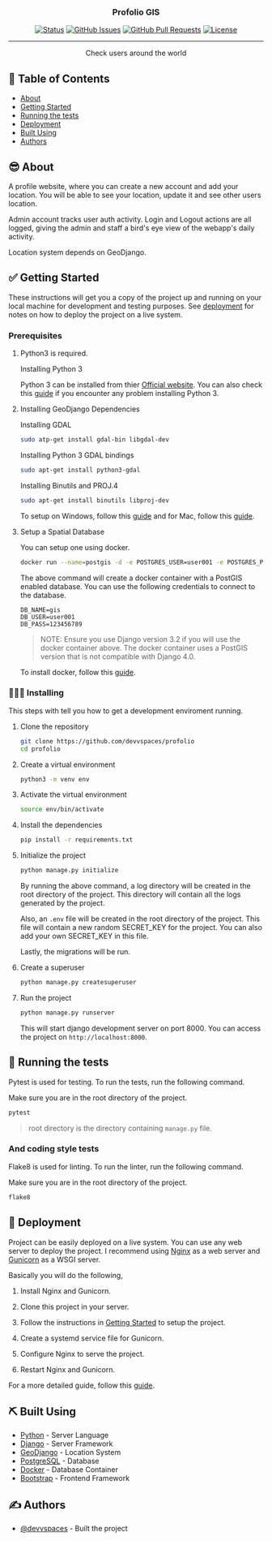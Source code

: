 <h3 align="center">Profolio GIS</h3>

<div align="center">

[![Status](https://img.shields.io/badge/status-active-success.svg)]()
[![GitHub Issues](https://img.shields.io/github/issues/devvspaces/profolio.svg)](https://github.com/devvspaces/profolio/issues)
[![GitHub Pull Requests](https://img.shields.io/github/issues-pr/devvspaces/profolio.svg)](https://github.com/devvspaces/profolio/pulls)
[![License](https://img.shields.io/badge/license-MIT-blue.svg)](/LICENSE)

</div>

---

<p align="center"> Check users around the world
    <br> 
</p>

## 📝 Table of Contents

- [About](#about)
- [Getting Started](#getting_started)
- [Running the tests](#tests)
- [Deployment](#deployment)
- [Built Using](#built_using)
- [Authors](#authors)

## 😎 About <a name = "about"></a>

A profile website, where you can create a new account and add your location. You will be able to see your location, update it and see other users location.

Admin account tracks user auth activity. Login and Logout actions are all logged, giving the admin and staff a bird's eye view of the webapp's daily activity.

Location system depends on GeoDjango. 

## ✅ Getting Started <a name = "getting_started"></a>

These instructions will get you a copy of the project up and running on your local machine for development and testing purposes. See [deployment](#deployment) for notes on how to deploy the project on a live system.

### Prerequisites

1. Python3 is required.

    Installing Python 3

    Python 3 can be installed from thier [Official website](https://www.python.org/downloads/). You can also check this [guide](https://realpython.com/installing-python) if you encounter any problem installing Python 3.

2. Installing GeoDjango Dependencies

    Installing GDAL

    ```bash
    sudo atp-get install gdal-bin libgdal-dev
    ```

    Installing Python 3 GDAL bindings

    ```bash
    sudo apt-get install python3-gdal
    ```

    Installing Binutils and PROJ.4

    ```bash
    sudo apt-get install binutils libproj-dev
    ```

    To setup on Windows, follow this [guide](https://docs.djangoproject.com/en/2.1/ref/contrib/gis/install/#windows) and for Mac, follow this [guide](https://docs.djangoproject.com/en/2.1/ref/contrib/gis/install/#macos).

3. Setup a Spatial Database

    You can setup one using docker.

      ```bash
      docker run --name=postgis -d -e POSTGRES_USER=user001 -e POSTGRES_PASS=123456789 -e POSTGRES_DBNAME=gis -p 5432:5432 kartoza/postgis:9.6-2.4
      ```

      The above command will create a docker container with a PostGIS enabled database. You can use the following credentials to connect to the database.

      ```env
      DB_NAME=gis
      DB_USER=user001
      DB_PASS=123456789
      ```

    > NOTE: Ensure you use Django version 3.2 if you will use the docker container above. The docker container uses a PostGIS version that is not compatible with Django 4.0.

    To install docker, follow this [guide](https://docs.docker.com/install/).

### 👷🏽‍♀️ Installing

This steps with tell you how to get a development enviroment running.

1. Clone the repository

    ```bash
    git clone https://github.com/devvspaces/profolio
    cd profolio
    ```
  
2. Create a virtual environment

    ```bash
    python3 -m venv env
    ```

3. Activate the virtual environment

    ```bash
    source env/bin/activate
    ```

4. Install the dependencies

    ```bash
    pip install -r requirements.txt
    ```

5. Initialize the project

    ```bash
    python manage.py initialize
    ```

    By running the above command, a log directory will be created in the root directory of the project. This directory will contain all the logs generated by the project.

    Also, an `.env` file will be created in the root directory of the project. This file will contain a new random SECRET_KEY for the project. You can also add your own SECRET_KEY in this file.

    Lastly, the migrations will be run.

6. Create a superuser

    ```bash
    python manage.py createsuperuser
    ```

7. Run the project

    ```bash
    python manage.py runserver
    ```

    This will start django development server on port 8000. You can access the project on `http://localhost:8000`.

## 🔧 Running the tests <a name = "tests"></a>

Pytest is used for testing. To run the tests, run the following command.

Make sure you are in the root directory of the project.

```bash
pytest
```

> root directory is the directory containing `manage.py` file.

### And coding style tests

Flake8 is used for linting. To run the linter, run the following command.

Make sure you are in the root directory of the project.

```bash
flake8
```

## 🚀 Deployment <a name = "deployment"></a>

Project can be easily deployed on a live system. You can use any web server to deploy the project. I recommend using [Nginx](https://www.nginx.com/) as a web server and [Gunicorn](https://gunicorn.org/) as a WSGI server.

Basically you will do the following,

1. Install Nginx and Gunicorn.

2. Clone this project in your server.

3. Follow the instructions in [Getting Started](#getting_started) to setup the project.

4. Create a systemd service file for Gunicorn.

5. Configure Nginx to serve the project.

6. Restart Nginx and Gunicorn.

For a more detailed guide, follow this [guide](https://www.digitalocean.com/community/tutorials/how-to-set-up-django-with-postgres-nginx-and-gunicorn-on-ubuntu-18-04).

## ⛏️ Built Using <a name = "built_using"></a>

- [Python](https://www.python.org/) - Server Language
- [Django](https://www.djangoproject.com/) - Server Framework
- [GeoDjango](https://docs.djangoproject.com/en/3.2/ref/contrib/gis/) - Location System
- [PostgreSQL](https://www.postgresql.org/) - Database
- [Docker](https://www.docker.com/) - Database Container
- [Bootstrap](https://getbootstrap.com/) - Frontend Framework

## ✍️ Authors <a name = "authors"></a>

- [@devvspaces](https://github.com/devvspaces) - Built the project
